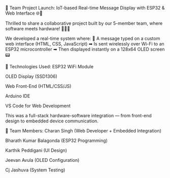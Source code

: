🚀 Team Project Launch: IoT-based Real-time Message Display with ESP32 & Web Interface 🌐📲

Thrilled to share a collaborative project built by our 5-member team, where software meets hardware! 👨‍💻🔧

We developed a real-time system where: 💬 A message typed on a custom web interface (HTML, CSS, JavaScript) ➡ Is sent wirelessly over Wi-Fi to an ESP32 microcontroller ➡ Then displayed instantly on a 128x64 OLED screen 📟

🔨 Technologies Used: ESP32 WiFi Module

OLED Display (SSD1306)

Web Front-End (HTML/CSS/JS)

Arduino IDE

VS Code for Web Development

This was a full-stack hardware-software integration — from front-end design to embedded device communication.

👥 Team Members: Charan Singh (Web Developer + Embedded Integration)

Bharath Kumar Balagonda (ESP32 Programming)

Karthik Peddigani (UI Design)

Jeevan Avula (OLED Configuration)

Cj Jashuva (System Testing)
